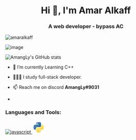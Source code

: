 <h1 align="center">Hi 👋, I'm Amar Alkaff</h1>
<h3 align="center">A web developer - bypass AC</h3>

<p align="left"> <img src="https://komarev.com/ghpvc/?username=amaralkaff&label=Profile%20views&color=0e75b6&style=flat" alt="amaralkaff" /> </p>

![image](https://www.codewars.com/users/amangly/badges/small)

![AmangLy's GitHub stats](https://github-readme-stats.vercel.app/api?username=amaralkaff&show_icons=true&theme=radical)

- 🔭 I’m currently Learning C++

- 👨🏻‍💻 I study full-stack developer.

- 📫 Reach me on discord **AmangLy#9031**

- 

<h3 align="left">Languages and Tools:</h3>
<p align="left"> <a href="https://www.javascript.com/" target="_blank" rel="noreferrer"> <img src="https://cdn.worldvectorlogo.com/logos/javascript-1.svg" alt="javascript" width="40" height="40"/> </a> <a href="https://www.python.org" target="_blank" rel="noreferrer"> <img src="https://raw.githubusercontent.com/devicons/devicon/master/icons/python/python-original.svg" alt="python" width="40" height="40"/> </a> </p>
